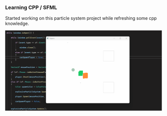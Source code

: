 ### Learning CPP / SFML
Started working on this particle system project while refreshing some cpp knowledge.

![Particles test gif](particles-test.gif)
